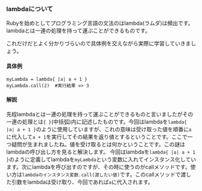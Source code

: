 ### lambdaについて

Rubyを始めとしてプログラミング言語の文法のはlambda(ラムダ)は頻出です。lambdaとは一連の処理を持って運ぶことができるものです。

これだけだとよく分かりづらいので具体例を交えながら実際に学習していきましょう。

#### 具体例
```
myLambda = lambda{ |a| a + 1 }
myLambda.call(2)  #実行結果 => 3
```

#### 解説
先程lambdaとは一連の処理を持って運ぶことができるものと言いましたがその一連の処理とは`{ }`(中括弧)内に記述したものです。今回はlambdaを`lambda{ |a| a + 1 }`のように使用していますが、これの意味は受け取った値を順番に`a`に代入して`a + 1`を実行してその結果を返り値とするということです。ここで一つ疑問が生まれましたね。値を受け取るとは何かということです。この謎はlambdaの呼び出し方を見ると解決します。
今回はlambdaを`lambda{ |a| a + 1 }`のように定義してlambdaを`myLambda`という変数に入れてインスタンス化しています。次にlambdaを呼び出すのですが、その時に使うのがcallメソッドです。使い方は`lambdaのインスタンス変数.call(渡したい値)`です。このcallメソッドで渡した引数をlambdaは受け取り、今回であれば`a`に代入されます。
